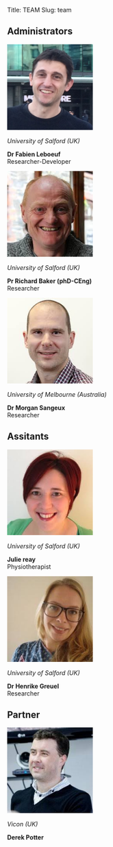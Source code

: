 Title: TEAM
Slug: team

<div class="py-5 text-center bg-light">
    <div class="container">
      <div class="row">
        <div class="col-md-12">
          <h2>Administrators</h2>
        </div>
      </div>
      <div class="row">
        <div class="col-md-4 p-4">
          <img class="img-fluid d-block rounded-circle mx-auto" src="/images/team/fabien.jpg" height="200" width="200">
          <p class="my-4"><i>University of Salford (UK)</i></p>
          <p><b>Dr Fabien Leboeuf</b>
            <br>Researcher-Developer</p>
        </div>
        <div class="col-md-4 p-4">
          <img class="img-fluid d-block rounded-circle mx-auto" src="/images/team/richard.jpg" height="200" width="200">
           <p class="my-4"><i>University of Salford (UK)</i></p>
          <p><b>Pr Richard Baker (phD-CEng)</b>
            <br>Researcher</p>
        </div>
        <div class="col-md-4 p-4">
          <img class="img-fluid d-block rounded-circle mx-auto" src="/images/team/morgan.jpg" height="200" width="200">
          <p class="my-4"><i>University of Melbourne (Australia)</i></p>
          <p><b>Dr Morgan Sangeux</b>
            <br>Researcher</p>
        </div>
      </div>
    </div>
  </div>


  <div class="py-5 text-center bg-light">
      <div class="container">
        <div class="row">
          <div class="col-md-12">
            <h2>Assitants</h2>
          </div>
        </div>
        <div class="row">
          <div class="col-md-4 p-4">
            <img class="img-fluid d-block rounded-circle mx-auto" src="/images/team/julie.jpg" height="200" width="200">
            <p class="my-4"><i>University of Salford (UK)</i></p>
            <p><b>Julie reay</b>
              <br>Physiotherapist</p>
          </div>
          <div class="col-md-4 p-4">
            <img class="img-fluid d-block rounded-circle mx-auto" src="/images/team/henrike.jpg" height="200" width="200">
             <p class="my-4"><i>University of Salford (UK)</i></p>
            <p><b>Dr Henrike Greuel</b>
              <br>Researcher</p>
          </div>
        </div>
      </div>
    </div>

<div class="py-5 text-center bg-light">
    <div class="container">
      <div class="row">
        <div class="col-md-12">
          <h2>Partner</h2>
        </div>
      </div>
      <div class="row">
        <div class="col-md-4 p-4">
          <img class="img-fluid d-block rounded-circle mx-auto" src="/images/team/derek.jpg" height="200" width="200">
          <p class="my-4"><i>Vicon (UK)</i></p>
          <p><b>Derek Potter</b>
        </div>
      </div>
    </div>
  </div>
